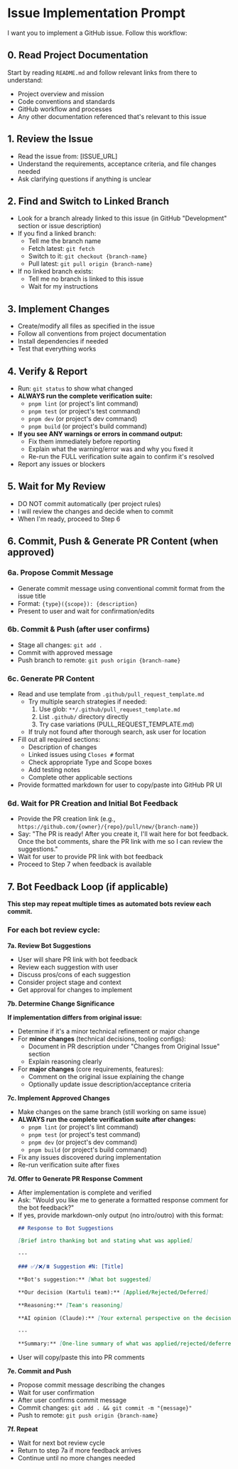 # Issue Implementation Prompt

I want you to implement a GitHub issue. Follow this workflow:

## 0. Read Project Documentation
Start by reading `README.md` and follow relevant links from there to understand:
- Project overview and mission
- Code conventions and standards
- GitHub workflow and processes
- Any other documentation referenced that's relevant to this issue

## 1. Review the Issue
- Read the issue from: [ISSUE_URL]
- Understand the requirements, acceptance criteria, and file changes needed
- Ask clarifying questions if anything is unclear

## 2. Find and Switch to Linked Branch
- Look for a branch already linked to this issue (in GitHub "Development" section or issue description)
- If you find a linked branch:
  - Tell me the branch name
  - Fetch latest: `git fetch`
  - Switch to it: `git checkout {branch-name}`
  - Pull latest: `git pull origin {branch-name}`
- If no linked branch exists:
  - Tell me no branch is linked to this issue
  - Wait for my instructions

## 3. Implement Changes
- Create/modify all files as specified in the issue
- Follow all conventions from project documentation
- Install dependencies if needed
- Test that everything works

## 4. Verify & Report
- Run: `git status` to show what changed
- **ALWAYS run the complete verification suite:**
  * `pnpm lint` (or project's lint command)
  * `pnpm test` (or project's test command)
  * `pnpm dev` (or project's dev command)
  * `pnpm build` (or project's build command)
- **If you see ANY warnings or errors in command output:**
  * Fix them immediately before reporting
  * Explain what the warning/error was and why you fixed it
  * Re-run the FULL verification suite again to confirm it's resolved
- Report any issues or blockers

## 5. Wait for My Review
- DO NOT commit automatically (per project rules)
- I will review the changes and decide when to commit
- When I'm ready, proceed to Step 6

## 6. Commit, Push & Generate PR Content (when approved)

### 6a. Propose Commit Message
- Generate commit message using conventional commit format from the issue title
- Format: `{type}({scope}): {description}`
- Present to user and wait for confirmation/edits

### 6b. Commit & Push (after user confirms)
- Stage all changes: `git add .`
- Commit with approved message
- Push branch to remote: `git push origin {branch-name}`

### 6c. Generate PR Content
- Read and use template from `.github/pull_request_template.md`
  * Try multiple search strategies if needed:
    1. Use glob: `**/.github/pull_request_template.md`
    2. List `.github/` directory directly
    3. Try case variations (PULL_REQUEST_TEMPLATE.md)
  * If truly not found after thorough search, ask user for location
- Fill out all required sections:
  - Description of changes
  - Linked issues using `Closes #` format
  - Check appropriate Type and Scope boxes
  - Add testing notes
  - Complete other applicable sections
- Provide formatted markdown for user to copy/paste into GitHub PR UI

### 6d. Wait for PR Creation and Initial Bot Feedback
- Provide the PR creation link (e.g., `https://github.com/{owner}/{repo}/pull/new/{branch-name}`)
- Say: "The PR is ready! After you create it, I'll wait here for bot feedback. Once the bot comments, share the PR link with me so I can review the suggestions."
- Wait for user to provide PR link with bot feedback
- Proceed to Step 7 when feedback is available

## 7. Bot Feedback Loop (if applicable)

**This step may repeat multiple times as automated bots review each commit.**

### For each bot review cycle:

**7a. Review Bot Suggestions**
- User will share PR link with bot feedback
- Review each suggestion with user
- Discuss pros/cons of each suggestion
- Consider project stage and context
- Get approval for changes to implement

**7b. Determine Change Significance**

**If implementation differs from original issue:**
- Determine if it's a minor technical refinement or major change
- For **minor changes** (technical decisions, tooling configs):
  - Document in PR description under "Changes from Original Issue" section
  - Explain reasoning clearly
- For **major changes** (core requirements, features):
  - Comment on the original issue explaining the change
  - Optionally update issue description/acceptance criteria

**7c. Implement Approved Changes**
- Make changes on the same branch (still working on same issue)
- **ALWAYS run the complete verification suite after changes:**
  * `pnpm lint` (or project's lint command)
  * `pnpm test` (or project's test command)
  * `pnpm dev` (or project's dev command)
  * `pnpm build` (or project's build command)
- Fix any issues discovered during implementation
- Re-run verification suite after fixes

**7d. Offer to Generate PR Response Comment**
- After implementation is complete and verified
- Ask: "Would you like me to generate a formatted response comment for the bot feedback?"
- If yes, provide markdown-only output (no intro/outro) with this format:
  ```markdown
  ## Response to Bot Suggestions
  
  [Brief intro thanking bot and stating what was applied]
  
  ---
  
  ### ✅/❌/⏸️ Suggestion #N: [Title]
  
  **Bot's suggestion:** [What bot suggested]
  
  **Our decision (Kartuli team):** [Applied/Rejected/Deferred]
  
  **Reasoning:** [Team's reasoning]
  
  **AI opinion (Claude):** [Your external perspective on the decision]
  
  ---
  
  **Summary:** [One-line summary of what was applied/rejected/deferred]
  ```
- User will copy/paste this into PR comments

**7e. Commit and Push**
- Propose commit message describing the changes
- Wait for user confirmation
- After user confirms commit message
- Commit changes: `git add . && git commit -m "{message}"`
- Push to remote: `git push origin {branch-name}`

**7f. Repeat**
- Wait for next bot review cycle
- Return to step 7a if more feedback arrives
- Continue until no more changes needed